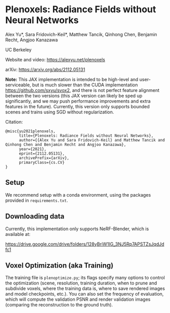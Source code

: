 # Plenoxels: Radiance Fields without Neural Networks
Alex Yu\*, Sara Fridovich-Keil\*, Matthew Tancik, Qinhong Chen, Benjamin Recht, Angjoo Kanazawa

UC Berkeley

Website and video: <https://alexyu.net/plenoxels>

arXiv: <https://arxiv.org/abs/2112.05131>

**Note:** This JAX implementation is intended to be high-level and user-serviceable, but is much slower than the CUDA implementation <https://github.com/sxyu/svox2>, and there is not perfect feature alignment between the two versions (this JAX version can likely be sped up significantly, and we may push performance improvements and extra features in the future). Currently, this version only supports bounded scenes and trains using SGD without regularization.



Citation:
```
@misc{yu2021plenoxels,
      title={Plenoxels: Radiance Fields without Neural Networks}, 
      author={{Alex Yu and Sara Fridovich-Keil} and Matthew Tancik and Qinhong Chen and Benjamin Recht and Angjoo Kanazawa},
      year={2021},
      eprint={2112.05131},
      archivePrefix={arXiv},
      primaryClass={cs.CV}
}
```
## Setup

We recommend setup with a conda environment, using the packages provided in `requirements.txt`.

## Downloading data

Currently, this implementation only supports NeRF-Blender, which is available at:

<https://drive.google.com/drive/folders/128yBriW1IG_3NJ5Rp7APSTZsJqdJdfc1>

## Voxel Optimization (aka Training)

The training file is `plenoptimize.py`; its flags specify many options to control the optimization (scene, resolution, training duration, when to prune and subdivide voxels, where the training data is, where to save rendered images and model checkpoints, etc.). You can also set the frequency of evaluation, which will compute the validation PSNR and render validation images (comparing the reconstruction to the ground truth).
